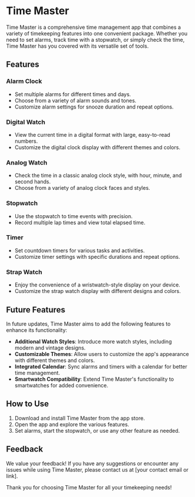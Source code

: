 # Time Master

Time Master is a comprehensive time management app that combines a variety of timekeeping features into one convenient package. Whether you need to set alarms, track time with a stopwatch, or simply check the time, Time Master has you covered with its versatile set of tools.

## Features

### Alarm Clock
- Set multiple alarms for different times and days.
- Choose from a variety of alarm sounds and tones.
- Customize alarm settings for snooze duration and repeat options.

### Digital Watch
- View the current time in a digital format with large, easy-to-read numbers.
- Customize the digital clock display with different themes and colors.

### Analog Watch
- Check the time in a classic analog clock style, with hour, minute, and second hands.
- Choose from a variety of analog clock faces and styles.

### Stopwatch
- Use the stopwatch to time events with precision.
- Record multiple lap times and view total elapsed time.

### Timer
- Set countdown timers for various tasks and activities.
- Customize timer settings with specific durations and repeat options.

### Strap Watch
- Enjoy the convenience of a wristwatch-style display on your device.
- Customize the strap watch display with different designs and colors.

## Future Features

In future updates, Time Master aims to add the following features to enhance its functionality:

- **Additional Watch Styles**: Introduce more watch styles, including modern and vintage designs.
- **Customizable Themes**: Allow users to customize the app's appearance with different themes and colors.
- **Integrated Calendar**: Sync alarms and timers with a calendar for better time management.
- **Smartwatch Compatibility**: Extend Time Master's functionality to smartwatches for added convenience.

## How to Use

1. Download and install Time Master from the app store.
2. Open the app and explore the various features.
3. Set alarms, start the stopwatch, or use any other feature as needed.

## Feedback

We value your feedback! If you have any suggestions or encounter any issues while using Time Master, please contact us at [your contact email or link].

Thank you for choosing Time Master for all your timekeeping needs!

